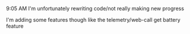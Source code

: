 9:05 AM
I'm unfortunately rewriting code/not really making new progress

I'm adding some features though like the telemetry/web-call get battery feature




